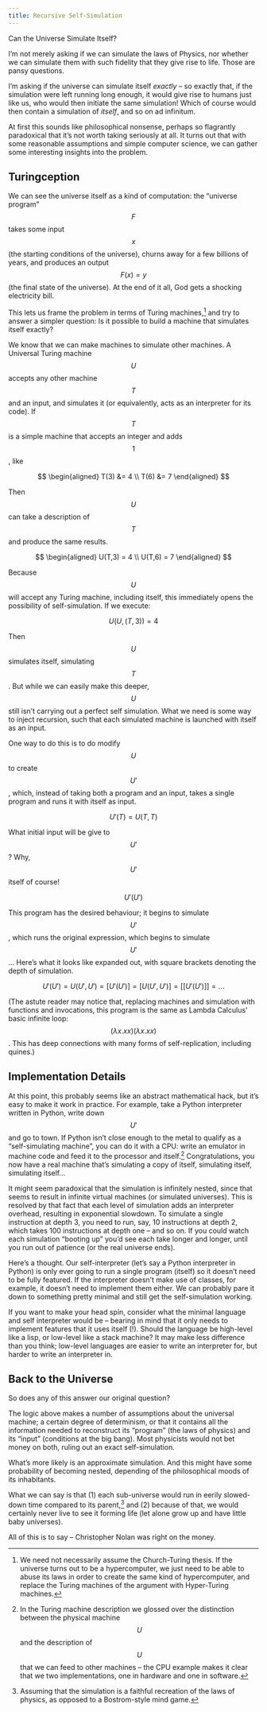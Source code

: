 ```yaml
---
title: Recursive Self-Simulation
---
```


Can the Universe Simulate Itself?

I’m not merely asking if we can simulate the laws of Physics, nor whether we can simulate them with such fidelity that they give rise to life. Those are pansy questions.

I’m asking if the universe can simulate itself *exactly* – so exactly that, if the simulation were left running long enough, it would give rise to humans just like us, who would then initiate the same simulation! Which of course would then contain a simulation of *itself*, and so on ad infinitum.

At first this sounds like philosophical nonsense, perhaps so flagrantly paradoxical that it’s not worth taking seriously at all. It turns out that with some reasonable assumptions and simple computer science, we can gather some interesting insights into the problem.

## Turingception

We can see the universe itself as a kind of computation: the “universe program” $$F$$ takes some input $$x$$ (the starting conditions of the universe), churns away for a few billions of years, and produces an output $$F(x) = y$$ (the final state of the universe). At the end of it all, God gets a shocking electricity bill.

This lets us frame the problem in terms of Turing machines,[^turing] and try to answer a simpler question: Is it possible to build a machine that simulates itself exactly?

[^turing]: We need not necessarily assume the Church-Turing thesis. If the universe turns out to be a hypercomputer, we just need to be able to abuse its laws in order to create the same kind of hypercomputer, and replace the Turing machines of the argument with Hyper-Turing machines.

We know that we can make machines to simulate other machines. A Universal Turing machine $$U$$ accepts any other machine $$T$$ and an input, and simulates it (or equivalently, acts as an interpreter for its code). If $$T$$ is a simple machine that accepts an integer and adds $$1$$, like

$$
\begin{aligned}
  T(3) &= 4 \\
  T(6) &= 7
\end{aligned}
$$

Then $$U$$ can take a description of $$T$$ and produce the same results.

$$
\begin{aligned}
  U(T,3) = 4 \\
  U(T,6) = 7
\end{aligned}
$$

Because $$U$$ will accept any Turing machine, including itself, this immediately opens the possibility of self-simulation. If we execute:

$$U(U, (T, 3)) = 4$$

Then $$U$$ simulates itself, simulating $$T$$. But while we can easily make this deeper, $$U$$ still isn’t carrying out a perfect self simulation. What we need is some way to inject recursion, such that each simulated machine is launched with itself as an input.

One way to do this is to do modify $$U$$ to create $$U\prime$$, which, instead of taking both a program and an input, takes a single program and runs it with itself as input.

$$U\prime(T) = U(T, T)$$

What initial input will be give to $$U\prime$$? Why, $$U\prime$$ itself of course!

$$U\prime(U\prime)$$

This program has the desired behaviour; it begins to simulate $$U\prime$$, which runs the original expression, which begins to simulate $$U\prime$$ … Here’s what it looks like expanded out, with square brackets denoting the depth of simulation.

$$
U\prime(U\prime) = U(U\prime, U\prime) = [ U\prime(U\prime) ] = [ U(U\prime, U\prime) ] = [[ U\prime(U\prime) ]] = …
$$

(The astute reader may notice that, replacing machines and simulation with functions and invocations, this program is the same as Lambda Calculus' basic infinite loop: $$(\lambda x . x x) (\lambda x . x x)$$. This has deep connections with many forms of self-replication, including quines.)

## Implementation Details

At this point, this probably seems like an abstract mathematical hack, but it’s easy to make it work in practice. For example, take a Python interpreter written in Python, write down $$U\prime$$ and go to town. If Python isn’t close enough to the metal to qualify as a “self-simulating machine”, you can do it with a CPU: write an emulator in machine code and feed it to the processor and itself.[^cpu] Congratulations, you now have a real machine that’s simulating a copy of itself, simulating itself, simulating itself…

[^cpu]: In the Turing machine description we glossed over the distinction between the physical machine $$U$$ and the description of $$U$$ that we can feed to other machines – the CPU example makes it clear that we two implementations, one in hardware and one in software.

It might seem paradoxical that the simulation is infinitely nested, since that seems to result in infinite virtual machines (or simulated universes). This is resolved by that fact that each level of simulation adds an interpreter overhead, resulting in exponential slowdown. To simulate a single instruction at depth 3, you need to run, say, 10 instructions at depth 2, which takes 100 instructions at depth one – and so on. If you could watch each simulation “booting up” you’d see each take longer and longer, until you run out of patience (or the real universe ends).

Here’s a thought. Our self-interpreter (let’s say a Python interpreter in Python) is only ever going to run a single program (itself) so it doesn’t need to be fully featured. If the interpreter doesn’t make use of classes, for example, it doesn’t need to implement them either. We can probably pare it down to something pretty minimal and still get the self-simulation working.

If you want to make your head spin, consider what the minimal language and self interpreter would be – bearing in mind that it only needs to implement features that it uses itself (!). Should the language be high-level like a lisp, or low-level like a stack machine? It may make less difference than you think; low-level languages are easier to write an interpreter for, but harder to write an interpreter in.

## Back to the Universe

So does any of this answer our original question?

The logic above makes a number of assumptions about the universal machine; a certain degree of determinism, or that it contains all the information needed to reconstruct its “program” (the laws of physics) and its “input” (conditions at the big bang). Most physicists would not bet money on both, ruling out an exact self-simulation.

What’s more likely is an approximate simulation. And this might have some probability of becoming nested, depending of the philosophical moods of its inhabitants.

What we can say is that (1) each sub-universe would run in eerily slowed-down time compared to its parent,[^bostrom] and (2) because of that, we would certainly never live to see it forming life (let alone grow up and have little baby universes).

[^bostrom]: Assuming that the simulation is a faithful recreation of the laws of physics, as opposed to a Bostrom-style mind game.

All of this is to say – Christopher Nolan was right on the money.

